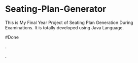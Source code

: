 # Seating-Plan-Generator

This is My Final Year Project of Seating Plan Generation During Examinations. It is totally developed using Java Language.


























#Done
























































































.




































































































































































































































































































































































































































































































.






































